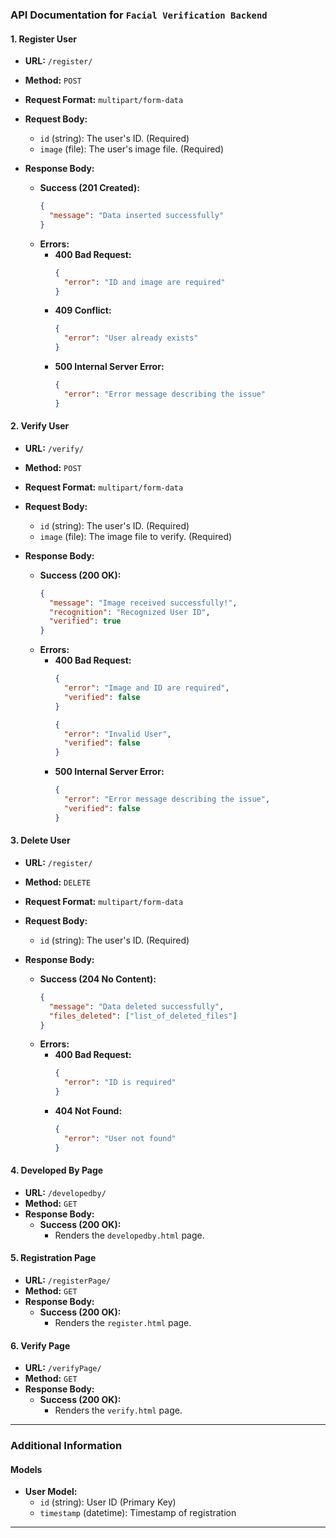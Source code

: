 
### **API Documentation for `Facial Verification Backend`**

#### **1. Register User**
- **URL:** `/register/`
- **Method:** `POST`
- **Request Format:** `multipart/form-data`
- **Request Body:**
  - `id` (string): The user's ID. (Required)
  - `image` (file): The user's image file. (Required)

- **Response Body:**
  - **Success (201 Created):**
    ```json
    {
      "message": "Data inserted successfully"
    }
    ```
  - **Errors:**
    - **400 Bad Request:**
      ```json
      {
        "error": "ID and image are required"
      }
      ```
    - **409 Conflict:**
      ```json
      {
        "error": "User already exists"
      }
      ```
    - **500 Internal Server Error:**
      ```json
      {
        "error": "Error message describing the issue"
      }
      ```

#### **2. Verify User**
- **URL:** `/verify/`
- **Method:** `POST`
- **Request Format:** `multipart/form-data`
- **Request Body:**
  - `id` (string): The user's ID. (Required)
  - `image` (file): The image file to verify. (Required)

- **Response Body:**
  - **Success (200 OK):**
    ```json
    {
      "message": "Image received successfully!",
      "recognition": "Recognized User ID",
      "verified": true
    }
    ```
  - **Errors:**
    - **400 Bad Request:**
      ```json
      {
        "error": "Image and ID are required",
        "verified": false
      }
      ```
      ```json
      {
        "error": "Invalid User",
        "verified": false
      }
      ```
    - **500 Internal Server Error:**
      ```json
      {
        "error": "Error message describing the issue",
        "verified": false
      }
      ```

#### **3. Delete User**
- **URL:** `/register/`
- **Method:** `DELETE`
- **Request Format:** `multipart/form-data`
- **Request Body:**
  - `id` (string): The user's ID. (Required)

- **Response Body:**
  - **Success (204 No Content):**
    ```json
    {
      "message": "Data deleted successfully",
      "files_deleted": ["list_of_deleted_files"]
    }
    ```
  - **Errors:**
    - **400 Bad Request:**
      ```json
      {
        "error": "ID is required"
      }
      ```
    - **404 Not Found:**
      ```json
      {
        "error": "User not found"
      }
      ```

#### **4. Developed By Page**
- **URL:** `/developedby/`
- **Method:** `GET`
- **Response Body:**
  - **Success (200 OK):**
    - Renders the `developedby.html` page.

#### **5. Registration Page**
- **URL:** `/registerPage/`
- **Method:** `GET`
- **Response Body:**
  - **Success (200 OK):**
    - Renders the `register.html` page.

#### **6. Verify Page**
- **URL:** `/verifyPage/`
- **Method:** `GET`
- **Response Body:**
  - **Success (200 OK):**
    - Renders the `verify.html` page.

---

### **Additional Information**

#### **Models**

- **User Model:**
  - `id` (string): User ID (Primary Key)
  - `timestamp` (datetime): Timestamp of registration



---

